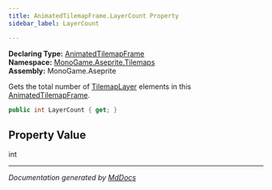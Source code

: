 ```yaml
---
title: AnimatedTilemapFrame.LayerCount Property
sidebar_label: LayerCount

---
```


**Declaring Type:** [AnimatedTilemapFrame](../)  
**Namespace:** [MonoGame.Aseprite.Tilemaps](../../)  
**Assembly:** MonoGame.Aseprite

Gets the total number of [TilemapLayer](../../TilemapLayer/) elements in this [AnimatedTilemapFrame](../).

```csharp
public int LayerCount { get; }
```

## Property Value

int

___

*Documentation generated by [MdDocs](https://github.com/ap0llo/mddocs)*
